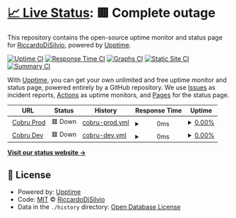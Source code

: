# [📈 Live Status](https://RiccardoDiSilvio.github.io/cobru-status): <!--live status--> **🟥 Complete outage**

This repository contains the open-source uptime monitor and status page for [RiccardoDiSilvio](https://RiccardoDiSilvio.github.io/cobru-status), powered by [Upptime](https://github.com/upptime/upptime).

[![Uptime CI](https://github.com/koj-co/upptime/workflows/Uptime%20CI/badge.svg)](https://github.com/koj-co/upptime/actions?query=workflow%3A%22Uptime+CI%22)
[![Response Time CI](https://github.com/koj-co/upptime/workflows/Response%20Time%20CI/badge.svg)](https://github.com/koj-co/upptime/actions?query=workflow%3A%22Response+Time+CI%22)
[![Graphs CI](https://github.com/koj-co/upptime/workflows/Graphs%20CI/badge.svg)](https://github.com/koj-co/upptime/actions?query=workflow%3A%22Graphs+CI%22)
[![Static Site CI](https://github.com/koj-co/upptime/workflows/Static%20Site%20CI/badge.svg)](https://github.com/koj-co/upptime/actions?query=workflow%3A%22Static+Site+CI%22)
[![Summary CI](https://github.com/koj-co/upptime/workflows/Summary%20CI/badge.svg)](https://github.com/koj-co/upptime/actions?query=workflow%3A%22Summary+CI%22)

With [Upptime](https://upptime.js.org), you can get your own unlimited and free uptime monitor and status page, powered entirely by a GitHub repository. We use [Issues](https://github.com/RiccardoDiSilvio/cobru-status/issues) as incident reports, [Actions](https://github.com/RiccardoDiSilvio/cobru-status/actions) as uptime monitors, and [Pages](https://RiccardoDiSilvio.github.io/cobru-status) for the status page.

<!--start: status pages-->
<!-- This summary is generated by Upptime (https://github.com/upptime/upptime) -->
<!-- Do not edit this manually, your changes will be overwritten -->
<!-- prettier-ignore -->
| URL | Status | History | Response Time | Uptime |
| --- | ------ | ------- | ------------- | ------ |
| <img alt="" src="https://favicons.githubusercontent.com/www.prod.cobru.co" height="13"> [Cobru Prod](https://www.prod.cobru.co) | 🟥 Down | [cobru-prod.yml](https://github.com/RiccardoDiSilvio/cobru-status/commits/HEAD/history/cobru-prod.yml) | <details><summary><img alt="Response time graph" src="./graphs/cobru-prod/response-time-week.png" height="20"> 0ms</summary><br><a href="https://RiccardoDiSilvio.github.io/cobru-status/history/cobru-prod"><img alt="Response time 0" src="https://img.shields.io/endpoint?url=https%3A%2F%2Fraw.githubusercontent.com%2FRiccardoDiSilvio%2Fcobru-status%2FHEAD%2Fapi%2Fcobru-prod%2Fresponse-time.json"></a><br><a href="https://RiccardoDiSilvio.github.io/cobru-status/history/cobru-prod"><img alt="24-hour response time 0" src="https://img.shields.io/endpoint?url=https%3A%2F%2Fraw.githubusercontent.com%2FRiccardoDiSilvio%2Fcobru-status%2FHEAD%2Fapi%2Fcobru-prod%2Fresponse-time-day.json"></a><br><a href="https://RiccardoDiSilvio.github.io/cobru-status/history/cobru-prod"><img alt="7-day response time 0" src="https://img.shields.io/endpoint?url=https%3A%2F%2Fraw.githubusercontent.com%2FRiccardoDiSilvio%2Fcobru-status%2FHEAD%2Fapi%2Fcobru-prod%2Fresponse-time-week.json"></a><br><a href="https://RiccardoDiSilvio.github.io/cobru-status/history/cobru-prod"><img alt="30-day response time 0" src="https://img.shields.io/endpoint?url=https%3A%2F%2Fraw.githubusercontent.com%2FRiccardoDiSilvio%2Fcobru-status%2FHEAD%2Fapi%2Fcobru-prod%2Fresponse-time-month.json"></a><br><a href="https://RiccardoDiSilvio.github.io/cobru-status/history/cobru-prod"><img alt="1-year response time 0" src="https://img.shields.io/endpoint?url=https%3A%2F%2Fraw.githubusercontent.com%2FRiccardoDiSilvio%2Fcobru-status%2FHEAD%2Fapi%2Fcobru-prod%2Fresponse-time-year.json"></a></details> | <details><summary><a href="https://RiccardoDiSilvio.github.io/cobru-status/history/cobru-prod">0.00%</a></summary><a href="https://RiccardoDiSilvio.github.io/cobru-status/history/cobru-prod"><img alt="All-time uptime 0.00%" src="https://img.shields.io/endpoint?url=https%3A%2F%2Fraw.githubusercontent.com%2FRiccardoDiSilvio%2Fcobru-status%2FHEAD%2Fapi%2Fcobru-prod%2Fuptime.json"></a><br><a href="https://RiccardoDiSilvio.github.io/cobru-status/history/cobru-prod"><img alt="24-hour uptime 0.00%" src="https://img.shields.io/endpoint?url=https%3A%2F%2Fraw.githubusercontent.com%2FRiccardoDiSilvio%2Fcobru-status%2FHEAD%2Fapi%2Fcobru-prod%2Fuptime-day.json"></a><br><a href="https://RiccardoDiSilvio.github.io/cobru-status/history/cobru-prod"><img alt="7-day uptime 0.00%" src="https://img.shields.io/endpoint?url=https%3A%2F%2Fraw.githubusercontent.com%2FRiccardoDiSilvio%2Fcobru-status%2FHEAD%2Fapi%2Fcobru-prod%2Fuptime-week.json"></a><br><a href="https://RiccardoDiSilvio.github.io/cobru-status/history/cobru-prod"><img alt="30-day uptime 7.96%" src="https://img.shields.io/endpoint?url=https%3A%2F%2Fraw.githubusercontent.com%2FRiccardoDiSilvio%2Fcobru-status%2FHEAD%2Fapi%2Fcobru-prod%2Fuptime-month.json"></a><br><a href="https://RiccardoDiSilvio.github.io/cobru-status/history/cobru-prod"><img alt="1-year uptime 0.00%" src="https://img.shields.io/endpoint?url=https%3A%2F%2Fraw.githubusercontent.com%2FRiccardoDiSilvio%2Fcobru-status%2FHEAD%2Fapi%2Fcobru-prod%2Fuptime-year.json"></a></details>
| <img alt="" src="https://favicons.githubusercontent.com/www.dev.cobru.co" height="13"> [Cobru Dev](https://www.dev.cobru.co) | 🟥 Down | [cobru-dev.yml](https://github.com/RiccardoDiSilvio/cobru-status/commits/HEAD/history/cobru-dev.yml) | <details><summary><img alt="Response time graph" src="./graphs/cobru-dev/response-time-week.png" height="20"> 0ms</summary><br><a href="https://RiccardoDiSilvio.github.io/cobru-status/history/cobru-dev"><img alt="Response time 0" src="https://img.shields.io/endpoint?url=https%3A%2F%2Fraw.githubusercontent.com%2FRiccardoDiSilvio%2Fcobru-status%2FHEAD%2Fapi%2Fcobru-dev%2Fresponse-time.json"></a><br><a href="https://RiccardoDiSilvio.github.io/cobru-status/history/cobru-dev"><img alt="24-hour response time 0" src="https://img.shields.io/endpoint?url=https%3A%2F%2Fraw.githubusercontent.com%2FRiccardoDiSilvio%2Fcobru-status%2FHEAD%2Fapi%2Fcobru-dev%2Fresponse-time-day.json"></a><br><a href="https://RiccardoDiSilvio.github.io/cobru-status/history/cobru-dev"><img alt="7-day response time 0" src="https://img.shields.io/endpoint?url=https%3A%2F%2Fraw.githubusercontent.com%2FRiccardoDiSilvio%2Fcobru-status%2FHEAD%2Fapi%2Fcobru-dev%2Fresponse-time-week.json"></a><br><a href="https://RiccardoDiSilvio.github.io/cobru-status/history/cobru-dev"><img alt="30-day response time 0" src="https://img.shields.io/endpoint?url=https%3A%2F%2Fraw.githubusercontent.com%2FRiccardoDiSilvio%2Fcobru-status%2FHEAD%2Fapi%2Fcobru-dev%2Fresponse-time-month.json"></a><br><a href="https://RiccardoDiSilvio.github.io/cobru-status/history/cobru-dev"><img alt="1-year response time 0" src="https://img.shields.io/endpoint?url=https%3A%2F%2Fraw.githubusercontent.com%2FRiccardoDiSilvio%2Fcobru-status%2FHEAD%2Fapi%2Fcobru-dev%2Fresponse-time-year.json"></a></details> | <details><summary><a href="https://RiccardoDiSilvio.github.io/cobru-status/history/cobru-dev">0.00%</a></summary><a href="https://RiccardoDiSilvio.github.io/cobru-status/history/cobru-dev"><img alt="All-time uptime 0.00%" src="https://img.shields.io/endpoint?url=https%3A%2F%2Fraw.githubusercontent.com%2FRiccardoDiSilvio%2Fcobru-status%2FHEAD%2Fapi%2Fcobru-dev%2Fuptime.json"></a><br><a href="https://RiccardoDiSilvio.github.io/cobru-status/history/cobru-dev"><img alt="24-hour uptime 0.00%" src="https://img.shields.io/endpoint?url=https%3A%2F%2Fraw.githubusercontent.com%2FRiccardoDiSilvio%2Fcobru-status%2FHEAD%2Fapi%2Fcobru-dev%2Fuptime-day.json"></a><br><a href="https://RiccardoDiSilvio.github.io/cobru-status/history/cobru-dev"><img alt="7-day uptime 0.00%" src="https://img.shields.io/endpoint?url=https%3A%2F%2Fraw.githubusercontent.com%2FRiccardoDiSilvio%2Fcobru-status%2FHEAD%2Fapi%2Fcobru-dev%2Fuptime-week.json"></a><br><a href="https://RiccardoDiSilvio.github.io/cobru-status/history/cobru-dev"><img alt="30-day uptime 7.96%" src="https://img.shields.io/endpoint?url=https%3A%2F%2Fraw.githubusercontent.com%2FRiccardoDiSilvio%2Fcobru-status%2FHEAD%2Fapi%2Fcobru-dev%2Fuptime-month.json"></a><br><a href="https://RiccardoDiSilvio.github.io/cobru-status/history/cobru-dev"><img alt="1-year uptime 0.00%" src="https://img.shields.io/endpoint?url=https%3A%2F%2Fraw.githubusercontent.com%2FRiccardoDiSilvio%2Fcobru-status%2FHEAD%2Fapi%2Fcobru-dev%2Fuptime-year.json"></a></details>

<!--end: status pages-->

[**Visit our status website →**](https://RiccardoDiSilvio.github.io/cobru-status)

## 📄 License

- Powered by: [Upptime](https://github.com/upptime/upptime)
- Code: [MIT](./LICENSE) © [RiccardoDiSilvio](https://RiccardoDiSilvio.github.io/cobru-status)
- Data in the `./history` directory: [Open Database License](https://opendatacommons.org/licenses/odbl/1-0/)
